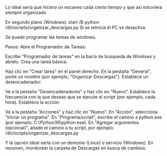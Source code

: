 Lo ideal sería que hiciera un escaneo cada cierto tiempo y que asi estuviera siempre organizado

En segundo plano (Windows): start /B python /dir/scripts/organizar_descargas.py
Si se reinicia el PC se desactiva.


Se puede programar las tareas de windows.

Pasos:
Abre el Programador de Tareas:

Escribe "Programador de tareas" en la barra de búsqueda de Windows y ábrelo.
Crea una tarea básica:

Haz clic en "Crear tarea" en el panel derecho.
En la pestaña "General", ponle un nombre (por ejemplo, "Organizar Descargas").
Establece un desencadenador:

Ve a la pestaña "Desencadenadores" y haz clic en "Nuevo".
Establece la frecuencia con la que deseas que se ejecute el script (por ejemplo, cada hora).
Establece la acción:

Ve a la pestaña "Acciones" y haz clic en "Nuevo".
En "Acción", selecciona "Iniciar un programa".
En "Programa/script", escribe el camino a python.exe (por ejemplo, C:\Python39\python.exe).
En "Agregar argumentos (opcional)", añade el camino a tu script, por ejemplo: /dir/scripts/organizar_descargas.py


Y la opción ideal sería con un demonio (Linux) o servicio (Windows). En resumen, monitorear la carpeta de Descargas en busca de cambios.